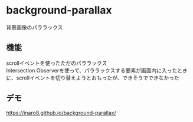 # background-parallax
背景画像のパララックス

## 機能
scrollイベントを使ったただのパララックス  
Intersection Observerを使って、パララックスする要素が画面内に入ったときに、scrollイベントを切り替えようとおもったが、できそうでできなかった

## デモ
https://inaro8.github.io/background-parallax/
